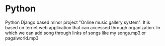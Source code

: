 # Python
Python Django based minor project "Online music gallery system". It is based on ternet web application that can accessed through organization. In which we can add song through links of songs like my songs.mp3.or pagalworld.mp3
